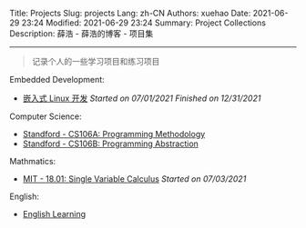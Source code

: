 Title: Projects
Slug: projects
Lang: zh-CN
Authors: xuehao
Date: 2021-06-29 23:24
Modified: 2021-06-29 23:24
Summary: Project Collections
Description: 薛浩 - 薛浩的博客 - 项目集

---

> 记录个人的一些学习项目和练习项目

Embedded Development:

- [嵌入式 Linux 开发](https://linux.stickmind.com/) *Started on 07/01/2021 Finished on 12/31/2021*

Computer Science:

- [Standford - CS106A: Programming Methodology](https://github.com/xuehao/cs-stick-in-mind)
- [Standford - CS106B: Programming Abstraction](https://github.com/xuehao/cs-stick-in-mind)

Mathmatics:

- [MIT - 18.01: Single Variable Calculus](https://www.stickmind.com/mathematics/) *Started on 07/03/2021*

English:

- [English Learning](https://www.stickmind.com/english-learning/)
